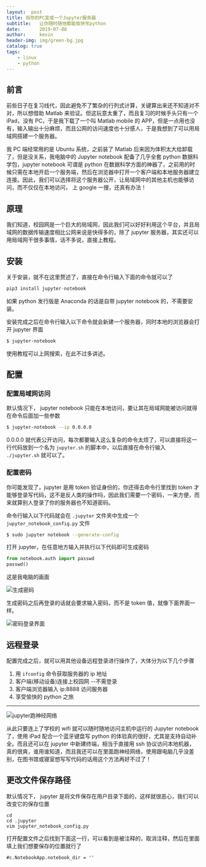 ```yaml
---
layout:  post
title: 将你的PC变成一个Jupyter服务器
subtitle:   让你随时随地都能愉快写python
date:       2019-07-08
author:     kevin
header-img: img/green-bg.jpg
catalog: true
tags:
    - linux
    - python
---
```


## 前言

前些日子在复习线代，因此避免不了繁杂的行列式计算，关键算出来还不知道对不对，所以想借助 Matlab 来验证。但这玩意太重了，而且复习的时候手头只有一个 iPad，没有 PC，于是我下载了一个叫 Matlab mobile 的 APP，但是一点用也没有，输入输出十分麻烦，而且公网的访问速度也十分感人，于是我想到了可以用局域网搭建一个服务器。

我 PC 端经常用的是 Ubuntu 系统，之前装了 Matlab 后来因为体积太大给卸载了，但是没关系，我电脑中的 Jupyter notebook 配备了几乎全套 python 数据科学包，jupyter notebook 可谓是 python 在数据科学方面的神器了，之前用的时候只需在本地开启一个服务端，然后在浏览器中打开一个客户端和本地服务器建立连接。因此，我们可以选择将这个服务器公开，让局域网中的其他主机也能够访问，而不仅仅在本地访问，
上 google 一搜，还真有办法！

## 原理

我们知道，校园网是一个巨大的局域网，因此我们可以好好利用这个平台，并且局域网的数据传输速度相比公网来说是快得多的，除了 jupyter 服务器，其实还可以用局域网干很多事情，话不多说，直接上教程。

## 安装

关于安装，就不在这里赘述了，直接在命令行输入下面的命令就可以了

 ```python
 pip3 install jupyter-notebook
 ```

如果 python 发行版是 Anaconda 的话是自带 jupyter notebook 的，不需要安装。

安装完成之后在命令行输入以下命令就会新建一个服务器，同时本地的浏览器会打开 jupyter 界面

```bash
$ jupyter-notebook
```

使用教程可以上网搜索，在此不过多讲述。

## 配置

### 配置局域网访问

默认情况下， jupyter notebook 只能在本地访问，要让其在局域网能被访问就得在命令后面加一些参数

```bash
$ jupyter-notebook --ip 0.0.0.0
```

0.0.0.0 就代表公开访问，每次都要输入这么复杂的命令太烦了，可以直接将这一行代码放到一个名为 `jupyter.sh` 的脚本中，以后直接在命令行输入 `./jupyter.sh` 就可以了。

### 配置密码

你可能发现了，jupyter 是用 token 验证身份的，你还得去命令行里找到 token 才能够登录写代码，这不是反人类的操作吗，因此我们需要一个密码，一来方便，而来就算别人登录了你的服务器也不知道密码。

命令行输入以下代码就会在 `.jupyter` 文件夹中生成一个 `jupyter_notebook_config.py` 文件

```bash
$ sudo jupyter notebook --generate-config
```

打开 jupyter，在任意地方输入并执行以下代码即可生成密码

```python
from notebook.auth import passwd
passwd()

```

这是我电脑的画面

![生成密码](https://ae01.alicdn.com/kf/Hf770feb9fa0a40efb9c8bfa1861aee20S.jpg)

生成密码之后再登录的话就会要求输入密码，而不是 token 值，就像下面界面一样。

![密码登录界面](https://ae01.alicdn.com/kf/Hce40433a85374f31a9c581051473278fc.jpg)

## 远程登录

配置完成之后，就可以用其他设备远程登录进行操作了，大体分为以下几个步骤

1. 用 `ifconfig` 命令获取服务器的 ip 地址
2. 客户端(移动设备)连接上校园网 --不需登录
3. 客户端浏览器输入 ip:8888 访问服务器
4. 享受愉快的 python 之旅

---

![jupyter跑神经网络](https://ae01.alicdn.com/kf/H694fb897171449e19e07319ec43916b2C.png)

从此只要连上了学校的 wifi 就可以随时随地访问主机中运行的 Jupyter notebook 了，使用 iPad 配合一个蓝牙键盘写 python 的体验真的很好，尤其是支持自动补全。而且还可以在 jupyter 中新建终端，相当于直接用 ssh 协议访问本地机器，真的很爽，谁用谁知道，而且我还可以在里面跑神经网络，使用跟电脑几乎没差别，在图书馆或寝室想写写代码的话用这个方法再好不过了！



## 更改文件保存路径



默认情况下， jupyter 是将文件保存在用户目录下面的，这样就很恶心，我们可以改变它的保存位置



```
cd 
cd .jupyter
vim jupyter_notebook_config.py
```



打开配置文件之后找到下面这一行，可以看到是被注释的，取消注释，然后在里面填上我们想要保存的位置就行了



```
#c.NotebookApp.notebook_dir = ''
```



